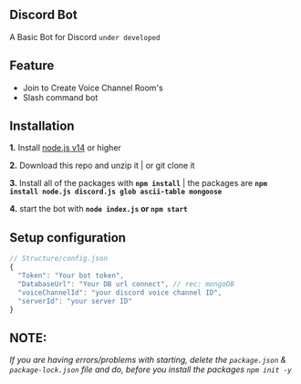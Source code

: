 ## Discord Bot

A Basic Bot for Discord `under developed`

## Feature

- Join to Create Voice Channel Room's
- Slash command bot

## Installation

 **1.** Install [node.js v14](https://nodejs.org/api/cli.html#cli_unhandled_rejections_mode) or higher

 **2.** Download this repo and unzip it   |   or git clone it
 
 **3.** Install all of the packages with **`npm install`**     |  the packages are   **`npm install node.js discord.js glob ascii-table mongoose`**
 
 **4.** start the bot with **`node index.js` or `npm start`**

## Setup configuration

```javascript
// Structure/config.json
{
  "Token": "Your bot token",
  "DatabaseUrl": "Your DB url connect", // rec: mongoDB
  "voiceChannelId": "your discord voice channel ID",
  "serverId": "your server ID"
}
```

## **NOTE:**

*If you are having errors/problems with starting, delete the `package.json` & `package-lock.json` file and do, before you install the packages `npm init -y`*
